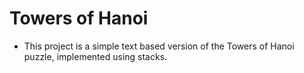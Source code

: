 # Towers of Hanoi

- This project is a simple text based version of the Towers of Hanoi puzzle, implemented using stacks.
